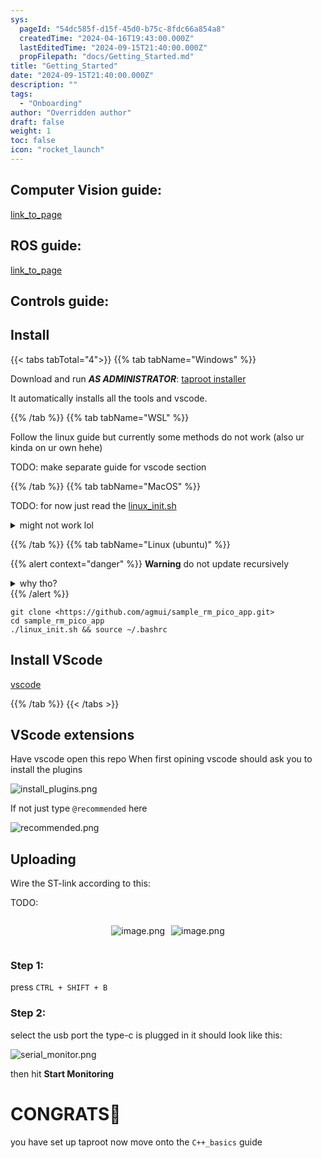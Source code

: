 ```yaml
---
sys:
  pageId: "54dc585f-d15f-45d0-b75c-8fdc66a854a8"
  createdTime: "2024-04-16T19:43:00.000Z"
  lastEditedTime: "2024-09-15T21:40:00.000Z"
  propFilepath: "docs/Getting_Started.md"
title: "Getting_Started"
date: "2024-09-15T21:40:00.000Z"
description: ""
tags:
  - "Onboarding"
author: "Overridden author"
draft: false
weight: 1
toc: false
icon: "rocket_launch"
---
```


## Computer Vision guide:

[link_to_page](86d45bc0-388b-4d26-8848-44f255f73d0e)

## ROS guide:

[link_to_page](3c76c1de-ec8f-46d6-8b0a-294005edc2d5)

## Controls guide:

## Install

{{< tabs tabTotal="4">}}
{{% tab tabName="Windows" %}}

Download and run _**AS ADMINISTRATOR**_: [taproot installer](https://github.com/Thornbots/TeachingFreshies/releases/tag/1.0)

It automatically installs all the tools and vscode.

{{% /tab %}}
{{% tab tabName="WSL" %}}

Follow the linux guide but currently some methods do not work (also ur kinda on ur own hehe)

TODO: make separate guide for vscode section

{{% /tab %}}
{{% tab tabName="MacOS" %}}

TODO: for now just read the [linux_init.sh](https://github.com/agmui/sample_rm_pico_app/blob/main/linux_init.sh)

<details>
<summary>might not work lol</summary>

`brew install libusb pkg-config`

Next install: [vscode](https://code.visualstudio.com/Download)

</details>

{{% /tab %}}
{{% tab tabName="Linux (ubuntu)" %}}

{{% alert context="danger" %}}
**Warning** do not update recursively
<details>
<summary>why tho?</summary>
There are some submodules that may go on for a while (like tinyusb) and I highly
recommend you don't need to get them.
If you want to see what submodules I update just look in `linux_init.sh`
</details>
{{% /alert %}}

```shell
git clone <https://github.com/agmui/sample_rm_pico_app.git>
cd sample_rm_pico_app
./linux_init.sh && source ~/.bashrc
```

## Install VScode

[vscode](https://code.visualstudio.com/Download)

{{% /tab %}}
{{< /tabs >}}

## VScode extensions

Have vscode open this repo
When first opining vscode should ask you to install the plugins

![install_plugins.png](https://prod-files-secure.s3.us-west-2.amazonaws.com/d518164a-d88e-44d1-a4ee-3adb3bd8bce0/89bd30f0-1825-4e77-867b-0a41ce370880/install_plugins.png?X-Amz-Algorithm=AWS4-HMAC-SHA256&X-Amz-Content-Sha256=UNSIGNED-PAYLOAD&X-Amz-Credential=ASIAZI2LB466VV2TDM3D%2F20250408%2Fus-west-2%2Fs3%2Faws4_request&X-Amz-Date=20250408T121459Z&X-Amz-Expires=3600&X-Amz-Security-Token=IQoJb3JpZ2luX2VjEPz%2F%2F%2F%2F%2F%2F%2F%2F%2F%2FwEaCXVzLXdlc3QtMiJHMEUCICSnSb69djdlvlbwWntZIBvf8BIoL37KEHSIFACiMksSAiEAsIExjFgBvzVBziIA0OdxgjkKtjjMBQioo7LM0B0N9aMq%2FwMIdRAAGgw2Mzc0MjMxODM4MDUiDIajTRNmSklx1tUucyrcA%2B%2BQOWdy1kiAUG2ZbYI4p0gLcPMuHc1w92OlWOfbXzPIfXcKOMrgqZxkgqOXm5BCVHCJNe6YH7yPfwOMCsSzgMgSP8UhCCwfGt7%2BnLhL5OXsZYZkYkB7Hki26bCSYDI%2BZX7Sw7NRUpKJoB5VzdgyBR6op3qFzio%2BCSK0hfodumDuFNWRueYaJcqOHFdeQJghAxEEQgzu79JooetNsKxAwTNrAxC08B3nr7BozspGbcsjUOyxA%2FeL5BLMtQm4cfP0ILmBphjECfbrE6KynK%2FMAOBRHh0dN6j%2F5071s7ktm22sxhQWkIwuuC1bczk3UUwRkp8EZH2OuxmvUNHFtsWEutKlvyj9D17ROCrR3xd8L5moIvsH9mnaYHL3QvwutJUUJgDkNkIcA%2Bm2Uq2xMhpnyVm%2F5VM%2FOu2qMSQdnoOAWF6cD2I21%2FVgOBHePJzvbeQrSPInV14Vyqy6RrzpBuplg9KsOp%2BweWYH6zGQEo2BNH3lkZ7ebmvx6%2BgQOJDss%2Ba%2ByUCDS%2FIsf6ogzTlk3F9fVt6V3%2Bajpccpdhp7GRkq%2FogOohS5JFfRHe6FNs3c2hy5pZdFKXeoCq6GTdG%2Bs0rExb7EtnoVX1rTIIn2qOqlYA3MEuaqIvnG63DI9hd5ML6l1L8GOqUBxjYTLGhJRn1lpTdwWlcHX8NODkzGjrTuePa96ZzJC7Y7lvigAi7rK6E4ZnLJJfMI6VGypGW9bFSxOwrR02bhRN0%2FJdynIvKG%2BlGVeVP8hBIOULPdhstuUVvSl4%2FBEDnKs7g3scWjg0l6GmVmdDHz5RGVA8Yw%2Bj6UDc225hexsB1fDEppmK%2B1mS3MLTbR4G6DaAPPMhd1lcSET2Vtilw1%2BjzTU%2Fw%2B&X-Amz-Signature=2eb2cf820a8b1a2cfb2015143fb32dd2deea47ea6391ee327f8c2dd67f7e7dbd&X-Amz-SignedHeaders=host&x-id=GetObject)

If not just type `@recommended` here  

![recommended.png](https://prod-files-secure.s3.us-west-2.amazonaws.com/d518164a-d88e-44d1-a4ee-3adb3bd8bce0/61e661e9-5d85-4dfc-be0d-8d2097a5e793/recommended.png?X-Amz-Algorithm=AWS4-HMAC-SHA256&X-Amz-Content-Sha256=UNSIGNED-PAYLOAD&X-Amz-Credential=ASIAZI2LB466VV2TDM3D%2F20250408%2Fus-west-2%2Fs3%2Faws4_request&X-Amz-Date=20250408T121459Z&X-Amz-Expires=3600&X-Amz-Security-Token=IQoJb3JpZ2luX2VjEPz%2F%2F%2F%2F%2F%2F%2F%2F%2F%2FwEaCXVzLXdlc3QtMiJHMEUCICSnSb69djdlvlbwWntZIBvf8BIoL37KEHSIFACiMksSAiEAsIExjFgBvzVBziIA0OdxgjkKtjjMBQioo7LM0B0N9aMq%2FwMIdRAAGgw2Mzc0MjMxODM4MDUiDIajTRNmSklx1tUucyrcA%2B%2BQOWdy1kiAUG2ZbYI4p0gLcPMuHc1w92OlWOfbXzPIfXcKOMrgqZxkgqOXm5BCVHCJNe6YH7yPfwOMCsSzgMgSP8UhCCwfGt7%2BnLhL5OXsZYZkYkB7Hki26bCSYDI%2BZX7Sw7NRUpKJoB5VzdgyBR6op3qFzio%2BCSK0hfodumDuFNWRueYaJcqOHFdeQJghAxEEQgzu79JooetNsKxAwTNrAxC08B3nr7BozspGbcsjUOyxA%2FeL5BLMtQm4cfP0ILmBphjECfbrE6KynK%2FMAOBRHh0dN6j%2F5071s7ktm22sxhQWkIwuuC1bczk3UUwRkp8EZH2OuxmvUNHFtsWEutKlvyj9D17ROCrR3xd8L5moIvsH9mnaYHL3QvwutJUUJgDkNkIcA%2Bm2Uq2xMhpnyVm%2F5VM%2FOu2qMSQdnoOAWF6cD2I21%2FVgOBHePJzvbeQrSPInV14Vyqy6RrzpBuplg9KsOp%2BweWYH6zGQEo2BNH3lkZ7ebmvx6%2BgQOJDss%2Ba%2ByUCDS%2FIsf6ogzTlk3F9fVt6V3%2Bajpccpdhp7GRkq%2FogOohS5JFfRHe6FNs3c2hy5pZdFKXeoCq6GTdG%2Bs0rExb7EtnoVX1rTIIn2qOqlYA3MEuaqIvnG63DI9hd5ML6l1L8GOqUBxjYTLGhJRn1lpTdwWlcHX8NODkzGjrTuePa96ZzJC7Y7lvigAi7rK6E4ZnLJJfMI6VGypGW9bFSxOwrR02bhRN0%2FJdynIvKG%2BlGVeVP8hBIOULPdhstuUVvSl4%2FBEDnKs7g3scWjg0l6GmVmdDHz5RGVA8Yw%2Bj6UDc225hexsB1fDEppmK%2B1mS3MLTbR4G6DaAPPMhd1lcSET2Vtilw1%2BjzTU%2Fw%2B&X-Amz-Signature=e9f42862f826b005964cf407b5125babb1991244cae9a101eaee4e99bb713466&X-Amz-SignedHeaders=host&x-id=GetObject)

## Uploading

Wire the ST-link according to this:

TODO:

<div style="display: flex;flex-direction: row; column-gap:10px; max-width: 630px;justify-content: center;">
<div>

![image.png](https://prod-files-secure.s3.us-west-2.amazonaws.com/d518164a-d88e-44d1-a4ee-3adb3bd8bce0/210ecb78-1116-4d7b-b9b7-2292f66fa2c2/image.png?X-Amz-Algorithm=AWS4-HMAC-SHA256&X-Amz-Content-Sha256=UNSIGNED-PAYLOAD&X-Amz-Credential=ASIAZI2LB466VVYL4DHZ%2F20250408%2Fus-west-2%2Fs3%2Faws4_request&X-Amz-Date=20250408T121508Z&X-Amz-Expires=3600&X-Amz-Security-Token=IQoJb3JpZ2luX2VjEPz%2F%2F%2F%2F%2F%2F%2F%2F%2F%2FwEaCXVzLXdlc3QtMiJIMEYCIQDaq8afGK5NnVbpBbO%2Fpqy47kLnQbPvU6TB0TjxA%2FHVZgIhAOkK%2FlcHYC9bk4ITdflbOMFkzDlDFRxLxmKJTEa0ledmKv8DCHUQABoMNjM3NDIzMTgzODA1IgxKw9GoGA%2BY%2BjLTmNQq3ANbl3z1uo0q2s6hscEhZpXbtKvEuWC6%2F6kiit2Laf4Coz4WS35r8ZxBSkLAC1ozY7fASTWEWE5mx8B77TnKLY0pgvmk1VppoZANiz4WK1kIMbWM4qOHIJSACSZCrHETp%2FW2xWqiXguBqZLCV6Xxvvy4dudpkwzGr5h%2Fc26N%2FybYyd0YkqSL%2B2y3zaqBdcOSPEI%2Fv9RN%2B7QqTnMaRLBX8NkHRbkuLpss8Ojr5%2FEZSA8r38Pv088cFm3hYGSgHTOOUmk8Ja8sUEULf0bLC6NpOOFFLkx6ER%2BJUATHSz1eVigoezkp1LtBzcO7QZzKl2F7U99mgshimDQYX%2FAxvPUe%2F7Z5U%2Byt%2F1bvBgOXF6kYNpE4OsGEsCWiL3gABq2fEbVSf%2BK2uzYlMhy2fPtQ1UgfO20WBnz5IXKPpeXtfr%2BlJV8pUAYHWTtHyhY3gKA8UHGXf7VD865tRfcoQEOcLJC4c4coareGdnuL4mt6kZM%2BuS7kWoSegKDrnjSAe4BQjIQ7GKWPABh3ATIknaM4zKewum1PIHjkXXRKIEg3md3%2Bf7Zg8pzsomWTbVihlhCTBuYgQcnFiGhN%2BTT7oX8FC4%2BcxIMsKfnW%2FmiKSjKAsUTJRp9ZPBTe2Z%2FOSH3KY2I%2ByDCDpdS%2FBjqkAe84M0IMfzCqpfeQjVJZM5lGbldUxMyju%2F6iYw%2BrBqWlaIDs6Z5x52ubPSffQoC2RouKp92wOHHqC6H3ubFAI8iOkXNISAZExGtMWFrAcxbG0c6m9vQ5JTUdjdrAoQHj1dchc4JurnLjsDVDDXBOCN0vlUQ0zmNRLsCNx9Qj6%2B8CqqS5txxKJ%2F0y%2BTjSHzTerlZnQsxIi3Jek1fFfW1PQH%2FPrOsP&X-Amz-Signature=11f1a1a01594acc1d24de45d30b421caf01720c512dd6f532275682c4702a035&X-Amz-SignedHeaders=host&x-id=GetObject)

</div>
<div>

![image.png](https://prod-files-secure.s3.us-west-2.amazonaws.com/d518164a-d88e-44d1-a4ee-3adb3bd8bce0/33a0fd0f-8ca6-4a86-8e09-26e95ded1fff/image.png?X-Amz-Algorithm=AWS4-HMAC-SHA256&X-Amz-Content-Sha256=UNSIGNED-PAYLOAD&X-Amz-Credential=ASIAZI2LB466VTLQJ5AQ%2F20250408%2Fus-west-2%2Fs3%2Faws4_request&X-Amz-Date=20250408T121510Z&X-Amz-Expires=3600&X-Amz-Security-Token=IQoJb3JpZ2luX2VjEPz%2F%2F%2F%2F%2F%2F%2F%2F%2F%2FwEaCXVzLXdlc3QtMiJHMEUCIQDnuBZooxYCKfgIMof27Q%2F%2F0atAvOEVdn0sll99erlnKAIgByy0RP%2BuqIr56DfY0mhJvdkUSmAJ%2BVO6pP9oxwiRp94q%2FwMIdRAAGgw2Mzc0MjMxODM4MDUiDP8P9ynqp7F0tk%2B4CircA7vbMzsNuNB7GCnoFrpC14KeGauwTUh6y2WRx80RUcC5hTYt0XTROAaDFwhOdyxWncpY3OsYIgSEnp2puJEh3ikH2XRQ3EGFJKpQ4JL9teSuHkLsdh1XCWKlgr11dX77ipJESAKeU%2Bm%2BURK8asdb3nje2Z4dOVmv5nh6wzlKIffVUTRlJzLqbiNvaAHk6jHZfVko%2BTogfBHULubdPnat9ZRS8ngxppvCzYBq%2FrGn2%2BAqhTdptjfuGx28AnQa8BaJ5%2FVabe6khstA3iiyyskYnl1%2Fb8fN7l%2B4UbdI7rSrCpS2fLL6CgSDgoygeEklBTAIQV8aMbNCX6oWDjgpb3LjsQBvxd%2Fq5N3p6MSB91IlES9cEeU7fEi34tGc2UvzgW1fWRfY%2BOrwoW7s4%2Bxy7UAKVZDdj9Chl7PgJ30aaPrpNmLbugP8tkKfQguPL%2FJxffVDTnMwVfHh5%2BZjFRtDLuKpnd4LBH3wd%2B%2BqtFL2q1ObsK9LLfQT%2BPyQlZgT4rqxwo56CbNty4N1YeLimi%2B%2B4PC%2FhwlE5OFPgVX48tpGodogWzhihU31%2FBoSXdyt7gWWlSimoGwhP1ibNKRs1mj5Ql2p3%2BQvc5nafKez%2FzjubdOCOHfyXnaK8ByhZuKgVNt8MMuk1L8GOqUB%2BR1nW1i6n279NtgzdajzCnb0y9SrEwq5JR6qfEOzYB%2BTqWAvXPngrqmSkBy4iVr%2BqZKeCvYbljG1G3vH4m5wib%2BPB%2BQUfO1d%2BfOVq90XWZlSVMmWql6vIRedEehgQdu5iMmxnk5qcH4Uuz3fIJS98r1Y7Lvdex%2F5eoDvZFhgeBaOJ1ymwjJlSeR8IlJg9U28r6MjLWpc8bnm8i7lofV3iGlEcJ1g&X-Amz-Signature=63189c12f331512e6dc65c2af89785c3d1f4de520eb79e986fc130ef487f1023&X-Amz-SignedHeaders=host&x-id=GetObject)

</div>
</div>

### Step 1:

press `CTRL + SHIFT + B`

### Step 2:

select the usb port the type-c is plugged in it should look like this:

![serial_monitor.png](https://prod-files-secure.s3.us-west-2.amazonaws.com/d518164a-d88e-44d1-a4ee-3adb3bd8bce0/f03f4774-05d4-4393-b6a0-d5efb6d315ab/serial_monitor.png?X-Amz-Algorithm=AWS4-HMAC-SHA256&X-Amz-Content-Sha256=UNSIGNED-PAYLOAD&X-Amz-Credential=ASIAZI2LB466VV2TDM3D%2F20250408%2Fus-west-2%2Fs3%2Faws4_request&X-Amz-Date=20250408T121459Z&X-Amz-Expires=3600&X-Amz-Security-Token=IQoJb3JpZ2luX2VjEPz%2F%2F%2F%2F%2F%2F%2F%2F%2F%2FwEaCXVzLXdlc3QtMiJHMEUCICSnSb69djdlvlbwWntZIBvf8BIoL37KEHSIFACiMksSAiEAsIExjFgBvzVBziIA0OdxgjkKtjjMBQioo7LM0B0N9aMq%2FwMIdRAAGgw2Mzc0MjMxODM4MDUiDIajTRNmSklx1tUucyrcA%2B%2BQOWdy1kiAUG2ZbYI4p0gLcPMuHc1w92OlWOfbXzPIfXcKOMrgqZxkgqOXm5BCVHCJNe6YH7yPfwOMCsSzgMgSP8UhCCwfGt7%2BnLhL5OXsZYZkYkB7Hki26bCSYDI%2BZX7Sw7NRUpKJoB5VzdgyBR6op3qFzio%2BCSK0hfodumDuFNWRueYaJcqOHFdeQJghAxEEQgzu79JooetNsKxAwTNrAxC08B3nr7BozspGbcsjUOyxA%2FeL5BLMtQm4cfP0ILmBphjECfbrE6KynK%2FMAOBRHh0dN6j%2F5071s7ktm22sxhQWkIwuuC1bczk3UUwRkp8EZH2OuxmvUNHFtsWEutKlvyj9D17ROCrR3xd8L5moIvsH9mnaYHL3QvwutJUUJgDkNkIcA%2Bm2Uq2xMhpnyVm%2F5VM%2FOu2qMSQdnoOAWF6cD2I21%2FVgOBHePJzvbeQrSPInV14Vyqy6RrzpBuplg9KsOp%2BweWYH6zGQEo2BNH3lkZ7ebmvx6%2BgQOJDss%2Ba%2ByUCDS%2FIsf6ogzTlk3F9fVt6V3%2Bajpccpdhp7GRkq%2FogOohS5JFfRHe6FNs3c2hy5pZdFKXeoCq6GTdG%2Bs0rExb7EtnoVX1rTIIn2qOqlYA3MEuaqIvnG63DI9hd5ML6l1L8GOqUBxjYTLGhJRn1lpTdwWlcHX8NODkzGjrTuePa96ZzJC7Y7lvigAi7rK6E4ZnLJJfMI6VGypGW9bFSxOwrR02bhRN0%2FJdynIvKG%2BlGVeVP8hBIOULPdhstuUVvSl4%2FBEDnKs7g3scWjg0l6GmVmdDHz5RGVA8Yw%2Bj6UDc225hexsB1fDEppmK%2B1mS3MLTbR4G6DaAPPMhd1lcSET2Vtilw1%2BjzTU%2Fw%2B&X-Amz-Signature=4ba626af2a90996712f11f61b67d3f5af202c5c8e0f11ed6bcb703533807c1b5&X-Amz-SignedHeaders=host&x-id=GetObject)

then hit **Start Monitoring**

# CONGRATS🎉

you have set up taproot now move onto the `C++_basics` guide
